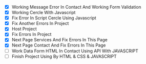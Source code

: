 - [x] Working Message Error In Contact And Working Form Validation
- [x] Working Cercle With Javascript
- [x] Fix Error In Script Cercle Using Javascript
- [x] Fix Another Errors In Project
- [x] Host Project
- [x] Fix Errors In Project
- [x] Next Page Services And Fix Errors In This Page
- [x] Next Page Contact And Fix Errors In This Page
- [ ] Work Data Form HTML In Contact Using API With JAVASCRIPT
- [ ] Finish Project Using By HTML & CSS & JAVASCRIPT
